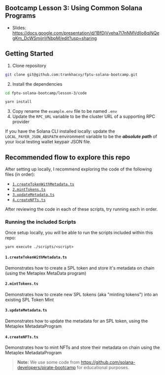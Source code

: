 ## Bootcamp Lesson 3: Using Common Solana Programs

- Slides: https://docs.google.com/presentation/d/1BfDjVveha7I7nNMVdllo8qjNQegKm_DcWSmijnVNbpM/edit?usp=sharing

## Getting Started

1. Clone repository
```bash
git clone git@github.com:trankhacvy/fptu-solana-bootcamp.git
```
2. Install the dependencies
```bash
cd fptu-solana-bootcamp/lesson-3/code

yarn install
```
3. Copy rename the `example.env` file to be named `.env`
4. Update the `RPC_URL` variable to be the cluster URL of a supporting RPC provider

If you have the Solana CLI installed locally: update the `LOCAL_PAYER_JSON_ABSPATH` environment
variable to be the **_absolute path_** of your local testing wallet keypair JSON file.

## Recommended flow to explore this repo

After setting up locally, I recommend exploring the code of the following files (in order):

- [`1.createTokenWithMetadata.ts`](./scripts/1.createTokenWithMetadata.ts)
- [`2.mintTokens.ts`](./scripts/2.mintTokens.ts)
- [`3.updateMetadata.ts`](./scripts/3.updateMetadata.ts)
- [`4.createNFTs.ts`](./scripts/4.createNFTs.ts)

After reviewing the code in each of these scripts, try running each in order.

### Running the included Scripts

Once setup locally, you will be able to run the scripts included within this repo:

```
yarn execute ./scripts/<script>
```

#### `1.createTokenWithMetadata.ts`
Demonstrates how to create a SPL token and store it's metadata on chain (using the Metaplex MetaData program)

#### `2.mintTokens.ts`
Demonstrates how to create new SPL tokens (aka "minting tokens") into an existing SPL Token Mint

#### `3.updateMetadata.ts`
Demonstrates how to update the metadata for an SPL token, using the Metaplex MetadataProgram

#### `4.createNFTs.ts`
Demonstrates how to mint NFTs and store their metadata on chain using the Metaplex MetadataProgram

> **Note:** We use some code from https://github.com/solana-developers/pirate-bootcamp for educational purposes.